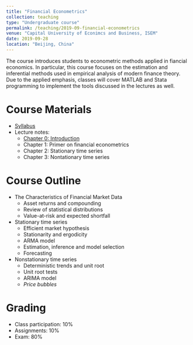 ```yaml
---
title: "Financial Econometrics"
collection: teaching
type: "Undergraduate course"
permalink: /teaching/2019-09-financial-econometrics
venue: "Capital University of Econimcs and Business, ISEM"
date: 2019-09-28
location: "Beijing, China"
---
```


The course introduces students to econometric methods applied in fiancial economics. In particular, this course focuses on the estimation and inferential methods used in empirical analysis of modern finance theory. Due to the applied emphasis, classes will cover MATLAB  and Stata programming to implement the tools discussed in the lectures as well.

Course Materials
======
* [Syllabus](https://github.com/cheungyinglun/cheungyinglun.github.io/blob/master/files/teaching/2019-09-financial-econometrics/syllabusFE_2019.pdf)
* Lecture notes:
  * [Chapter 0: Introduction](https://github.com/cheungyinglun/cheungyinglun.github.io/blob/master/files/teaching/2019-09-financial-econometrics/00_Intro.pdf)
  * Chapter 1: Primer on financial econometrics
  * Chapter 2: Stationary time series
  * Chapter 3: Nontationary time series

Course Outline
======
* The Characteristics of Financial Market Data
  * Asset returns and compounding
  * Review of statistical distributions
  * Value-at-risk and expected shortfall
* Stationary time series
  * Efficient market hypothesis
  * Stationarity and ergodicity
  * ARMA model
  * Estimation, inference and model selection
  * Forecasting
* Nonstationary time series
  * Deterministic trends and unit root
  * Unit root tests
  * ARIMA model
  * _Price bubbles_

Grading
======
* Class participation: 10%
* Assignments: 10%
* Exam: 80%

